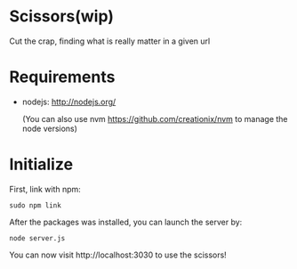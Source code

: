 Scissors(wip)
========

Cut the crap, finding what is really matter in a given url

Requirements
========

- nodejs: http://nodejs.org/

  (You can also use nvm https://github.com/creationix/nvm to manage the node versions)

Initialize
========

First, link with npm:

    sudo npm link

After the packages was installed, you can launch the server by:

    node server.js
    
You can now visit http://localhost:3030 to use the scissors!


 